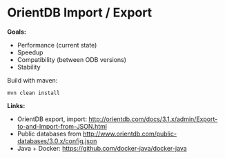 # OrientDB Import / Export

**Goals:**

- Performance (current state)
- Speedup
- Compatibility (between ODB versions)
- Stability

Build with maven:
```
mvn clean install
```

**Links:**

- OrientDB export, import: http://orientdb.com/docs/3.1.x/admin/Export-to-and-Import-from-JSON.html
- Public databases from http://www.orientdb.com/public-databases/3.0.x/config.json
- Java + Docker: https://github.com/docker-java/docker-java
